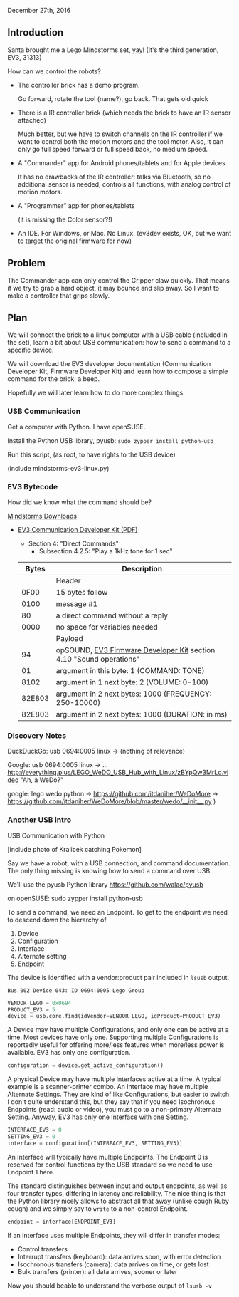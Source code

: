 

December 27th, 2016

## Introduction

Santa brought me a Lego Mindstorms set, yay!
(It's the third generation, EV3, 31313)

How can we control the robots?

- The controller brick has a demo program.

  Go forward, rotate the tool (name?), go back.
  That gets old quick

- There is a IR controller brick (which needs the brick to have an IR sensor
  attached)

  Much better, but we have to switch channels on the IR controller if we want
  to control both the motion motors and the tool motor. Also, it can only go
  full speed forward or full speed back, no medium speed.

- A "Commander" app for Android phones/tablets and for Apple devices

  It has no drawbacks of the IR controller: talks via Bluetooth, so no
  additional sensor is needed, controls all functions, with analog control of
  motion motors.

- A "Programmer" app for phones/tablets

  (it is missing the Color sensor?!)

- An IDE. For Windows, or Mac. No Linux.  (ev3dev exists, OK, but we want to
  target the original firmware for now)


## Problem

The Commander app can only control the Gripper claw quickly. That means if we
try to grab a hard object, it may bounce and slip away. So I want to make a
controller that grips slowly.

## Plan

We will connect the brick to a linux computer with a USB cable (included in
the set), learn a bit about USB communication: how to send a command to a
specific device.

We will download the EV3 developer documentation (Communication Developer Kit,
Firmware Developer Kit)
and learn how to compose a simple command for the brick: a beep.

Hopefully we will later learn how to do more complex things.

### USB Communication

Get a computer with Python. I have openSUSE.

Install the Python USB library, pyusb: `sudo zypper install python-usb`

Run this script, (as root, to have rights to the USB device)

(include mindstorms-ev3-linux.py)


### EV3 Bytecode

How did we know what the command should be?

[Mindstorms Downloads](https://www.lego.com/en-gb/mindstorms/downloads)

- [EV3 Communication Developer Kit (PDF)][ev3-cdk]
    - Section 4: "Direct Commands"
        - Subsection 4.2.5: "Play a 1kHz tone for 1 sec"

   |Bytes |Description|
   |------|-----------|
   |      |Header     |
   |0F00  |15 bytes follow |
   |0100  |message #1      |
   |80    |a direct command without a reply |
   |0000  |no space for variables needed    |
   |      |Payload                          |
   |94    |opSOUND, [EV3 Firmware Developer Kit][ev3-fdk] section 4.10 "Sound operations" |
   |01    |argument in this byte: 1 (COMMAND: TONE)              |
   |8102  |argument in 1 next byte: 2 (VOLUME: 0-100)            |
   |82E803|argument in 2 next bytes: 1000 (FREQUENCY: 250-10000) |
   |82E803|argument in 2 next bytes: 1000 (DURATION: in ms)      |



[ev3-cdk]: https://mi-od-live-s.legocdn.com/r/www/r/mindstorms/-/media/franchises/mindstorms%202014/downloads/firmware%20and%20software/advanced/lego%20mindstorms%20ev3%20communication%20developer%20kit.pdf?l.r2=1239680513
[ev3-fdk]: https://mi-od-live-s.legocdn.com/r/www/r/mindstorms/-/media/franchises/mindstorms%202014/downloads/firmware%20and%20software/advanced/lego%20mindstorms%20ev3%20firmware%20developer%20kit.pdf?l.r2=830923294

### Discovery Notes

DuckDuckGo: usb 0694:0005 linux
->
(nothing of relevance)

Google: usb 0694:0005 linux
->
...
http://everything.plus/LEGO_WeDO_USB_Hub_with_Linux/zBYpQw3MrLo.video
"Ah, a WeDo?"

google: lego wedo python
->
https://github.com/itdaniher/WeDoMore
->
https://github.com/itdaniher/WeDoMore/blob/master/wedo/__init__.py
)

### Another USB intro

USB Communication with Python

[include photo of Kralicek catching Pokemon]

Say we have a robot, with a USB connection, and command documentation.
The only thing missing is knowing how to send a command over USB.

We'll use the pyusb Python library
https://github.com/walac/pyusb

on openSUSE:
sudo zypper install python-usb

To send a command, we need an Endpoint.
To get to the endpoint we need to descend down the hierarchy of

1. Device
2. Configuration 
3. Interface
4. Alternate setting
5. Endpoint

The device is identified with a vendor:product pair included in `lsusb` output.
```
Bus 002 Device 043: ID 0694:0005 Lego Group 
```

```py
VENDOR_LEGO = 0x0694
PRODUCT_EV3 = 5
device = usb.core.find(idVendor=VENDOR_LEGO, idProduct=PRODUCT_EV3)
```

A Device may have multiple Configurations, and only one can be active at
a time. Most devices have only one. Supporting multiple Configurations
is reportedly useful for offering more/less features when more/less
power is available. EV3 has only one configuration.

```py
configuration = device.get_active_configuration()
```

A physical Device may have multiple Interfaces active at a time.
A typical example is a scanner-printer combo. An Interface may have multiple
Alternate Settings. They are kind of like Configurations, but easier to
switch.
I don't quite understand this, but they say that if you need Isochronous
Endpoints (read: audio or video), you must go to a non-primary
Alternate Setting. Anyway, EV3 has only one Interface with one Setting.

```py
INTERFACE_EV3 = 0
SETTING_EV3 = 0
interface = configuration[(INTERFACE_EV3, SETTING_EV3)]
```

An Interface will typically have multiple Endpoints. The Endpoint 0 is
reserved for control functions by the USB standard so we need to use Endpoint
1 here.

The standard distinguishes between input and output endpoints, as well as four
transfer types, differing in latency and reliability. The nice thing is that
the Python library nicely allows to abstract all that away (unlike cough Ruby
cough) and we simply say to `write` to a non-control Endpoint.


```py
endpoint = interface[ENDPOINT_EV3]
```

If an Interface uses multiple Endpoints, they will differ
in transfer modes:
- Control transfers
- Interrupt transfers (keyboard): data arrives soon, with error detection
- Isochronous transfers (camera): data arrives on time, or gets lost
- Bulk transfers (printer): all data arrives, sooner or later

Now you should beable to understand the verbose output of `lsusb -v`
